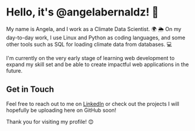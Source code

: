 # Hello, it's @angelabernaldz! :wave:

My name is Angela, and I work as a Climate Data Scientist. :earth_africa: :sun_behind_rain_cloud: On my day-to-day work, I use Linux and Python as coding languages, and some other tools such as SQL for loading climate data from databases. :computer:

I'm currently on the very early stage of learning web development to expand my skill set and be able to create impactful web applications in the future.

## Get in Touch
Feel free to reach out to me on [LinkedIn](https://www.linkedin.com/in/angelabernaldez/)  or check out the projects I will hopefully be uploading here on GitHub soon!

Thank you for visiting my profile! :blush:

<!---
angelabernaldz/angelabernaldz is a ✨ special ✨ repository because its `README.md` (this file) appears on your GitHub profile.
You can click the Preview link to take a look at your changes.
--->
